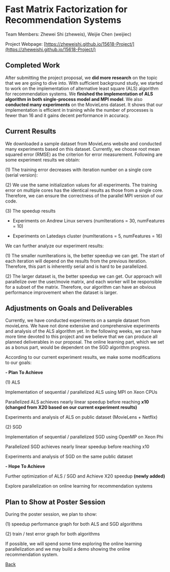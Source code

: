 # Fast Matrix Factorization for Recommendation Systems

Team Members: Zhewei Shi (zheweis), Weijie Chen (weijiec)

Project Webpage: [https://zheweishi.github.io/15618-Project/](https://zheweishi.github.io/15618-Project/)

## Completed Work
After submitting the project proposal, we **did more research** on the topic that we are going to dive into. With sufficient background study, we started to work on the implementation of alternative least square (ALS) algorithm for recommendation systems. We **finished the implementation of ALS algorithm in both single-process model and MPI model**. We also **conducted many experiments** on the MovieLens dataset. It shows that our implementation is efficient in training while the number of processes is fewer than 16 and it gains decent performance in accuracy.

## Current Results
We downloaded a sample dataset from MovieLens website and conducted many experiments based on this dataset. Currently, we choose root mean squared error (RMSE) as the criterion for error measurement. Following are some experiment results we obtain:

(1) The training error decreases with iteration number on a single core (serial version):

(2) We use the same initialization values for all experiments. The training error on multiple cores has the identical results as those from a single core. Therefore, we can ensure the correctness of the parallel MPI version of our code.

(3) The speedup results

- Experiments on Andrew Linux servers (numIterations = 30, numFeatures = 10)

- Experiments on Latedays cluster (numIterations = 5, numFeatures = 16)

We can further analyze our experiment results:

(1) The smaller numIterations is, the better speedup we can get. The start of each iteration will depend on the results from the previous iteration. Therefore, this part is inherently serial and is hard to be parallelized.

(2) The larger dataset is, the better speedup we can get. Our approach will parallelize over the user/movie matrix, and each worker will be responsible for a subset of the matrix. Therefore, our algorithm can have an obvious performance improvement when the dataset is larger.

## Adjustments on Goals and Deliverables

Currently, we have conducted experiments on a sample dataset from movieLens. We have not done extensive and comprehensive experiments and analysis of the ALS algorithm yet. In the following weeks, we can have more time devoted to this project and we believe that we can produce all planned deliverables in our proposal. The online learning part, which we set as a bonus part, would be dependent on the SGD algorithm progress.

According to our current experiment results, we make some modifications to our goals:

 **- Plan To Achieve**
 
 (1) ALS

Implementation of sequential / parallelized ALS using MPI on Xeon CPUs

Parallelized ALS achieves nearly linear speedup before reaching **x10 (changed from X20 based on our current experiment results)**

Experiments and analysis of ALS on public dataset (MovieLens + Netflix)

(2) SGD

Implementation of sequential / parallelized SGD using OpenMP on Xeon Phi

Parallelized SGD achieves nearly linear speedup before reaching x10

Experiments and analysis of SGD on the same public dataset

**- Hope To Achieve**

Further optimization of ALS / SGD and Achieve X20 speedup **(newly added)**

Explore parallelization on online learning for recommendation systems

## Plan to Show at Poster Session

During the poster session, we plan to show:

(1) speedup performance graph for both ALS and SGD algorithms

(2) train / test error graph for both algorithms

If possible, we will spend some time exploring the online learning parallelization and we may build a demo showing the online recommendation system.

[Back](https://zheweishi.github.io/15618-Project/)
